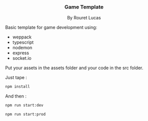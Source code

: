 <h3 align="center">Game Template</h3>
  <p align="center">
    By Rouret Lucas
  </p>

Basic template for game development using:
- weppack
- typescript
- nodemon
- express 
- socket.io 

Put your assets in the assets folder and your code in the src folder.

Just tape : 
```bash
npm install
```

And then : 
```bash
npm run start:dev
```

```bash
npm run start:prod
```

